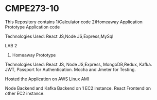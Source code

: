 # CMPE273-10
This Repository contains
1)Calculator code
2)Homeaway Application Prototype Application code

Technologies Used:
React JS,Node JS,Express,MySql


LAB 2

1) Homeaway Prototype

Technologies Used:
React JS, Node JS,Express, MongoDB,Redux, Kafka.
JWT, Passport for Authentication.
Mocha and Jmeter for Testing.



Hosted the Application on AWS Linux AMI

Node Backend and Kafka Backend on 1 EC2 instance.
React Frontend on other EC2 instance.



